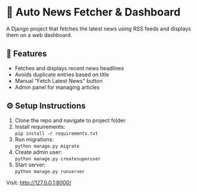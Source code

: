 # 📰 Auto News Fetcher & Dashboard

A Django project that fetches the latest news using RSS feeds and displays them on a web dashboard.

## 🔧 Features
- Fetches and displays recent news headlines
- Avoids duplicate entries based on title
- Manual "Fetch Latest News" button
- Admin panel for managing articles

## ⚙️ Setup Instructions

1. Clone the repo and navigate to project folder  
2. Install requirements:  
   `pip install -r requirements.txt`
3. Run migrations:  
   `python manage.py migrate`
4. Create admin user:  
   `python manage.py createsuperuser`
5. Start server:  
   `python manage.py runserver`

   
Visit: http://127.0.0.1:8000/
